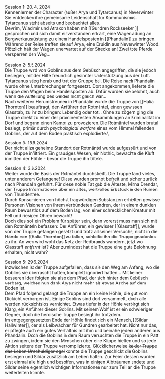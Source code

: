Session 1: 20. 4. 2024\
Kennenlernen der Character (außer Arya und Tytarcanus) in Neverwinter\
Sie entdecken ihre gemeinsame Leidenschaft für Kommunismus.\
Tytarcanus steht abseits und beobachtet alles. \
Devrim, Wladimir und Atraxon haben mit [[Gundren Rockseeker ]] gesprochen und sich damit einverstanden erklärt, eine Wagenladung an Bergwerkausrüstung zu einem Handelsposten in [[Phandalin]] zu bringen. \
Während der Reise treffen sie auf Arya, eine Druidin aus Neverwinter Wood.\
Plötzlich hält der Wagen unerwartet auf der Strecke an! Zwei tote Pferde versperren den Weg...\
\
Session 2: 5.5.2024\
Die Truppe wird von Goblins aus dem Gebüsch angegriffen, die sie jedoch besiegen, mit der Hilfe freundlich gesinnter Unterstützung aus der Luft. Tytarcanus stieg herab und trat der Gruppe bei.
Die Reise nach Phandalin wurde ohne Unterbrechungen fortgesetzt. Dort angekommen, lieferte die Truppe den Wagen beim Handelsposten ab. Dafür wurden sie belohnt, auch wenn die Aufteilung des Geldes nicht gleich war...\
Nach weiteren Herumstreunen in Phandalin wurde die Truppe von [[Halia Thornton]] beauftragt, den Anführer der Rotmäntel, einen gewissen Glasstab, zu ihr zu bringen: Lebendig oder tot...
Ohne zu zögern ging die Truppe direkt zu einer der prominentesten Ansammlungen an Kriminalität im Dorf und begann einen Kampf zu provozieren. Die Rotmäntel wurden brutal besiegt, primär durch *psychological warfare* eines vom Himmel fallenden Goblins, der auf dem Boden praktisch explodierte.\

Session 3: 15.5.2024\
Der nicht allzu geheime Standort der Rotmäntel wurde aufgespürt und von der Truppe infiltriert. Ein grausiges Wesen, ein Nothic, bewachte die Kluft inmitten der Höhle - bevor die Truppe ihn tötete. 

Session 4: 3.6.2024\
Weiter wurde die Basis der Rotmäntel durchstreift. Die Truppe fand vieles, unter anderem Gefangene! Diese wurden prompt befreit und sicher zurück nach Phandalin geführt. Für diese noble Tat gab die Älteste, Mirna Drendar, der Truppe Informationen über ein altes, wertvolles Erbstück in den Ruinen von Thundertree.\
Durch Konsumieren von höchst fragwürdigen Substanzen erhielten gewisse Personen Visionen von ihrem Verbündeten Gundren, der in einem dunklen Raum bewusstlos auf dem Boden lag, von einer schrecklichen Kreatur mit Fell und riesigen Ohren bewacht! \
Doch dies soll ein Problem für später sein, denn vorerst muss man sich mit den Rotmänteln befassen: Der Anführer, ein gewisser [[Glasstaff]], wurde von der Truppe gefangen gesetzt und trotz all seiner Versuche, nicht in die Hände von [[Halia Thornton]] zu fallen, schleifte ihn die Truppe gnadenlos zu ihr. An wen wird wohl das Netz der Redbrands wandern, jetzt wo Glasstaff *entfernt* ist? Aber zumindest hat die Truppe eine gute Belohnung erhalten, nicht wahr?

Session 5:  29.6.2024\
Inzwischen ist der Truppe aufgefallen, dass sie den Weg am Anfang, wo die Goblins sie überrascht hatten, komplett ignoriert hatten... Mit keiner besseren Idee folgten sie also dem Pfad, der sich hinter dem Gebüsch verbarg, welches nun dank Arya nicht mehr als etwas Asche auf dem Boden ist. \
Dem Pfad folgend gelangt die Truppe an ein kleine Höhle, die gut vom Dickicht verborgen ist. Einige Goblins sind dort versammelt, doch alle werden rücksichtslos vernichtet. Etwas tiefer in der Höhle verbirgt sich Klarg, ein Anführer dieser Goblins. Mit seinem Wolf ist er ein schwieriger Gegner, doch die heroische Truppe besiegt ihn trotzdem.\
Im entgegengesetzten Ende der Höhle findet sich ein Mensch, [[Sildar Hallwinter]], der als Leibwächter für Gundren gearbeitet hat. Nicht nur das, er pflegte auch ein gutes Verhältnis mit ihm und beinahe jedem anderen aus Phandalin. Doch die Goblins in dem Raum versuchten die Truppe in ein Patt zu zwingen, indem sie den Menschen über eine Klippe hielten und so jede Aktion seitens der Truppe verkomplizierte. Glücklicherweise ~~ist der Truppe das Leben Unschuldiger egal~~ konnte die Truppe geschickt die Goblins besiegen und Sildar zusätzlich am Leben halten. 
Zur Feier dessen wurden erst einmal alle high und besoffen, was in einigen Albträumen endete und Sildar seine eigentlich wichtigen Informationen nur zum Teil an die Truppe weiterleiten konnte.